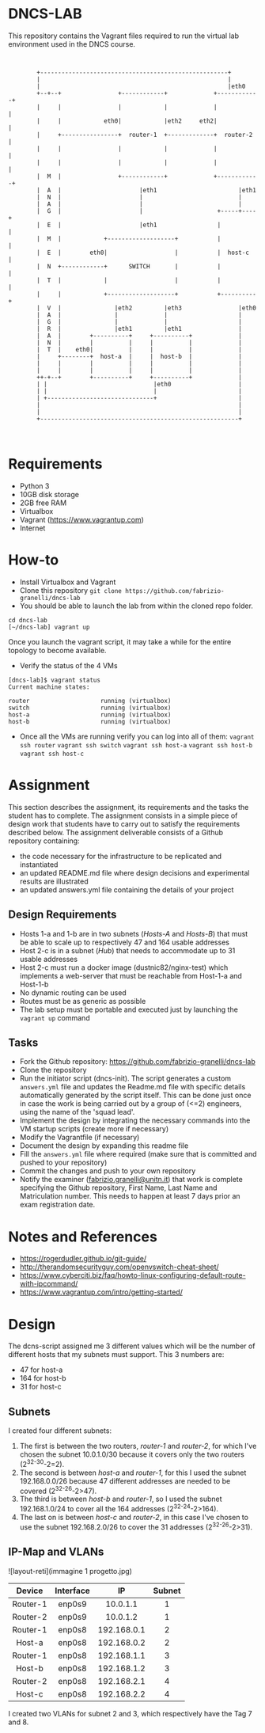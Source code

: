# DNCS-LAB

This repository contains the Vagrant files required to run the virtual lab environment used in the DNCS course.
```


        +-----------------------------------------------------+
        |                                                     |
        |                                                     |eth0
        +--+--+                +------------+             +------------+
        |     |                |            |             |            |
        |     |            eth0|            |eth2     eth2|            |
        |     +----------------+  router-1  +-------------+  router-2  |
        |     |                |            |             |            |
        |     |                |            |             |            |
        |  M  |                +------------+             +------------+
        |  A  |                      |eth1                       |eth1
        |  N  |                      |                           |
        |  A  |                      |                           |
        |  G  |                      |                     +-----+----+
        |  E  |                      |eth1                 |          |
        |  M  |            +-------------------+           |          |
        |  E  |        eth0|                   |           |  host-c  |
        |  N  +------------+      SWITCH       |           |          |
        |  T  |            |                   |           |          |
        |     |            +-------------------+           +----------+
        |  V  |               |eth2         |eth3                |eth0
        |  A  |               |             |                    |
        |  G  |               |             |                    |
        |  R  |               |eth1         |eth1                |
        |  A  |        +----------+     +----------+             |
        |  N  |        |          |     |          |             |
        |  T  |    eth0|          |     |          |             |
        |     +--------+  host-a  |     |  host-b  |             |
        |     |        |          |     |          |             |
        |     |        |          |     |          |             |
        ++-+--+        +----------+     +----------+             |
        | |                              |eth0                   |
        | |                              |                       |
        | +------------------------------+                       |
        |                                                        |
        |                                                        |
        +--------------------------------------------------------+



```

# Requirements
 - Python 3
 - 10GB disk storage
 - 2GB free RAM
 - Virtualbox
 - Vagrant (https://www.vagrantup.com)
 - Internet

# How-to
 - Install Virtualbox and Vagrant
 - Clone this repository
`git clone https://github.com/fabrizio-granelli/dncs-lab`
 - You should be able to launch the lab from within the cloned repo folder.
```
cd dncs-lab
[~/dncs-lab] vagrant up
```
Once you launch the vagrant script, it may take a while for the entire topology to become available.
 - Verify the status of the 4 VMs
 ```
 [dncs-lab]$ vagrant status                                                                                                                                                                
Current machine states:

router                    running (virtualbox)
switch                    running (virtualbox)
host-a                    running (virtualbox)
host-b                    running (virtualbox)
```
- Once all the VMs are running verify you can log into all of them:
`vagrant ssh router`
`vagrant ssh switch`
`vagrant ssh host-a`
`vagrant ssh host-b`
`vagrant ssh host-c`

# Assignment
This section describes the assignment, its requirements and the tasks the student has to complete.
The assignment consists in a simple piece of design work that students have to carry out to satisfy the requirements described below.
The assignment deliverable consists of a Github repository containing:
- the code necessary for the infrastructure to be replicated and instantiated
- an updated README.md file where design decisions and experimental results are illustrated
- an updated answers.yml file containing the details of your project

## Design Requirements
- Hosts 1-a and 1-b are in two subnets (*Hosts-A* and *Hosts-B*) that must be able to scale up to respectively 47 and 164 usable addresses
- Host 2-c is in a subnet (*Hub*) that needs to accommodate up to 31 usable addresses
- Host 2-c must run a docker image (dustnic82/nginx-test) which implements a web-server that must be reachable from Host-1-a and Host-1-b
- No dynamic routing can be used
- Routes must be as generic as possible
- The lab setup must be portable and executed just by launching the `vagrant up` command

## Tasks
- Fork the Github repository: https://github.com/fabrizio-granelli/dncs-lab
- Clone the repository
- Run the initiator script (dncs-init). The script generates a custom `answers.yml` file and updates the Readme.md file with specific details automatically generated by the script itself.
  This can be done just once in case the work is being carried out by a group of (<=2) engineers, using the name of the 'squad lead'. 
- Implement the design by integrating the necessary commands into the VM startup scripts (create more if necessary)
- Modify the Vagrantfile (if necessary)
- Document the design by expanding this readme file
- Fill the `answers.yml` file where required (make sure that is committed and pushed to your repository)
- Commit the changes and push to your own repository
- Notify the examiner (fabrizio.granelli@unitn.it) that work is complete specifying the Github repository, First Name, Last Name and Matriculation number. This needs to happen at least 7 days prior an exam registration date.

# Notes and References
- https://rogerdudler.github.io/git-guide/
- http://therandomsecurityguy.com/openvswitch-cheat-sheet/
- https://www.cyberciti.biz/faq/howto-linux-configuring-default-route-with-ipcommand/
- https://www.vagrantup.com/intro/getting-started/


# Design
The dcns-script assigned me 3 different values which will be the number of different hosts that my subnets must support. This 3 numbers are:
- 47 for host-a
- 164 for host-b
- 31 for host-c

## Subnets
I created four different subnets:
1. The first is between the two routers, *router-1* and *router-2*, for which I've chosen the subnet 10.0.1.0/30 because it covers only the two routers (2<sup>32-30</sup>-2=2).
2. The second is between *host-a* and *router-1*, for this I used the subnet 192.168.0.0/26 because 47 different addresses are needed to be covered (2<sup>32-26</sup>-2>47).
3. The third is between *host-b* and *router-1*, so I used the subnet 192.168.1.0/24 to cover all the 164 addresses (2<sup>32-24</sup>-2>164).
4. The last on is between *host-c* and *router-2*, in this case I've chosen to use the subnet 192.168.2.0/26 to cover the 31 addresses (2<sup>32-26</sup>-2>31).

## IP-Map and VLANs
![layout-reti](immagine 1 progetto.jpg)

|  Device  |  Interface |      IP       | Subnet |
| :------: | :--------: | :-----------: | :----: |
| Router-1 |   enp0s9   |   10.0.1.1    |   1    |
| Router-2 |   enp0s9   |   10.0.1.2    |   1    |
| Router-1 |   enp0s8   |  192.168.0.1  |   2    |
|  Host-a  |   enp0s8   |  192.168.0.2  |   2    |
| Router-1 |   enp0s8   |  192.168.1.1  |   3    |
|  Host-b  |   enp0s8   |  192.168.1.2  |   3    |
| Router-2 |   enp0s8   |  192.168.2.1  |   4    |
|  Host-c  |   enp0s8   |  192.168.2.2  |   4    |

I created two VLANs for subnet 2 and 3, which respectively have the Tag 7 and 8.
